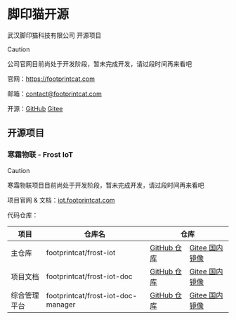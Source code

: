 # 脚印猫开源

武汉脚印猫科技有限公司 开源项目

> [!CAUTION]
> 公司官网目前尚处于开发阶段，暂未完成开发，请过段时间再来看吧

官网：https://footprintcat.com

邮箱：contact@footprintcat.com

开源：[GitHub](https://github.com/footprintcat) [Gitee](https://gitee.com/footprintcat)

## 开源项目

### 寒霜物联 - Frost IoT

> [!CAUTION]
> 寒霜物联项目目前尚处于开发阶段，暂未完成开发，请过段时间再来看吧

项目官网 & 文档：[iot.footprintcat.com](https://iot.footprintcat.com)

代码仓库：

<table>
  <thead>
    <tr>
      <th>项目</th>
      <th>仓库名</th>
      <th colspan="2">仓库</th>
    </tr>
  </thead>
  <tbody>
    <tr>
      <td>主仓库</td>
      <td>footprintcat/frost-iot</td>
      <td><a href="https://github.com/footprintcat/frost-iot">GitHub 仓库</a></td>
      <td><a href="https://gitee.com/footprintcat/frost-iot">Gitee 国内镜像</a></td>
    </tr>
    <tr>
      <td>项目文档</td>
      <td>footprintcat/frost-iot-doc</td>
      <td><a href="https://github.com/footprintcat/frost-iot-doc">GitHub 仓库</a></td>
      <td><a href="https://gitee.com/footprintcat/frost-iot-doc">Gitee 国内镜像</a></td>
    </tr>
    <tr>
      <td>综合管理平台</td>
      <td>footprintcat/frost-iot-doc-manager</td>
      <td><a href="https://github.com/footprintcat/frost-iot-manager">GitHub 仓库</a></td>
      <td><a href="https://gitee.com/footprintcat/frost-iot-manager">Gitee 国内镜像</a></td>
    </tr>
  </tbody>
</table>
